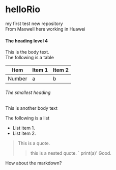 # helloRio
my first test new repository  
From Maxwell here working in Huawei

#### The heading level 4
This is the body text.  
The following is a table

Item  | Item 1 | Item 2
------|--------|-------
Number|    a   |   b

###### The smallest heading 
This is another body text

The following is a list
- List item 1.
- List item 2.

> This is a quote.  
>> this is a nested quote.
>> ` print(a)'
> Good. 

How about the markdown?
